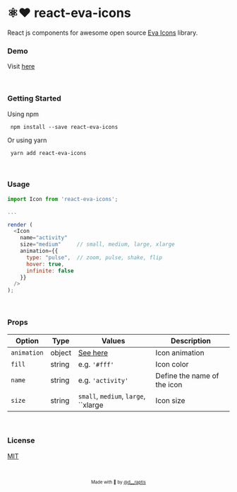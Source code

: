 # ⚛:heart: react-eva-icons 

React js components for awesome open source [Eva Icons](https://akveo.github.io/eva-icons/#/) library.

### Demo 
Visit [here](https://dimitrisraptis96.github.io/react-eva-icons)

&nbsp;

### Getting Started
   
   Using npm
   ```
    npm install --save react-eva-icons
   ```

   Or using yarn
   ```
    yarn add react-eva-icons
   ```

&nbsp;

### Usage

```javascript
import Icon from 'react-eva-icons';

...

render (
  <Icon 
    name="activity"
    size="medium"     // small, medium, large, xlarge
    animation={{
      type: "pulse",  // zoom, pulse, shake, flip
      hover: true,
      infinite: false 
    }}
  />
);
```
&nbsp;

### Props

| Option      | Type     | Values                                                   | Description                  | 
|-------------|----------|----------------------------------------------------------|------------------------------|
| `animation` | object   | [See here](https://github.com/akveo/eva-icons#animation) | Icon animation               |
| `fill`      | string   | e.g. `'#fff'`                                            | Icon color                   |
| `name`      | string   | e.g. `'activity'`                                        | Define the name of the icon  |
| `size`      | string   |`small`, `medium`, `large`, ``xlarge                      | Icon size                    |

&nbsp;

### License

[MIT](https://en.wikipedia.org/wiki/MIT_License)

&nbsp;

<p align="center">
<sub><sup>Made with 🤘 by <a href="https://twitter.com/d__raptis">@d__raptis</a></sup></sub>
</p>
